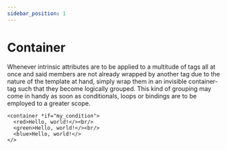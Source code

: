 ```yaml
---
sidebar_position: 1
---
```


# Container

Whenever intrinsic attributes are to be applied to a multitude of tags all at once and said members
are not already wrapped by another tag due to the nature of the template at hand, simply wrap them in an
invisible container-tag such that they become logically grouped. This kind of grouping may come in handy 
as soon as conditionals, loops or bindings are to be employed to a greater scope.

```component-markup
<container *if="my_condition">
  <red>Hello, world!</><br/>
  <green>Hello, world!</><br/>
  <blue>Hello, world!</>
</>
```

